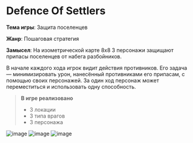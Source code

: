 # Defence Of Settlers

**Тема игры**:
Защита поселенцев

**Жанр**:
Пошаговая стратегия

**Замысел**:
На изометрической карте 8x8 3 персонажи защищают припасы поселенцев от набега разбойников.

В начале каждого хода игрок видит действия противников. 
Его задача — минимизировать урон, нанесённый противниками его припасам, с помощью своих персонажей. 
За один ход персонаж может переместиться и использовать одну способность.

> **В игре реализовано**
> + 3 локации
> + 3 типа врагов
> + 3 персонажа

![image](https://drive.google.com/uc?export=view&id=17i3d1W9k8Ut1pa7A3ITGxxP2eD4bdioY)
![image](https://drive.google.com/uc?export=view&id=1jRXdQtadRPls3Ft1OLx18upKlQlYmlS-)
![image](https://drive.google.com/uc?export=view&id=1bkPKVQl0YgC5PWrjQlmNooqAanIJvdm8)
